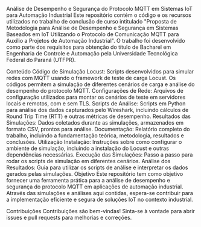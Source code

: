 Análise de Desempenho e Segurança do Protocolo MQTT em Sistemas IoT para Automação Industrial
Este repositório contém o código e os recursos utilizados no trabalho de conclusão de curso intitulado "Proposta de Metodologia para Análise de Desempenho e Segurança em Sistemas Baseados em IoT Utilizando o Protocolo de Comunicação MQTT para Auxílio a Projetos de Automação Industrial". O trabalho foi desenvolvido como parte dos requisitos para obtenção do título de Bacharel em Engenharia de Controle e Automação pela Universidade Tecnológica Federal do Paraná (UTFPR).

Conteúdo
Código de Simulação Locust: Scripts desenvolvidos para simular redes com MQTT usando o framework de teste de carga Locust. Os códigos permitem a simulação de diferentes cenários de carga e análise do desempenho do protocolo MQTT.
Configurações de Rede: Arquivos de configuração utilizados para montar os cenários de teste em servidores locais e remotos, com e sem TLS.
Scripts de Análise: Scripts em Python para análise dos dados capturados pelo Wireshark, incluindo cálculos de Round Trip Time (RTT) e outras métricas de desempenho.
Resultados das Simulações: Dados coletados durante as simulações, armazenados em formato CSV, prontos para análise.
Documentação: Relatório completo do trabalho, incluindo a fundamentação teórica, metodologia, resultados e conclusões.
Utilização
Instalação: Instruções sobre como configurar o ambiente de simulação, incluindo a instalação do Locust e outras dependências necessárias.
Execução das Simulações: Passo a passo para rodar os scripts de simulação em diferentes cenários.
Análise dos Resultados: Guia para utilizar os scripts de análise e interpretar os dados gerados pelas simulações.
Objetivo
Este repositório tem como objetivo fornecer uma ferramenta prática para a análise de desempenho e segurança do protocolo MQTT em aplicações de automação industrial. Através das simulações e análises aqui contidas, espera-se contribuir para a implementação eficiente e segura de soluções IoT no contexto industrial.

Contribuições
Contribuições são bem-vindas! Sinta-se à vontade para abrir issues e pull requests para melhorias e correções.
